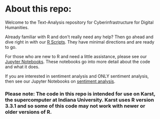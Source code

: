 # About this repo:
Welcome to the Text-Analysis repository for Cyberinfrastructure for Digital Humanities. 

Already familiar with R and don't really need any help? Then go ahead and dive right in with our [R Scripts](https://github.com/cyberdh/Text-Analysis/tree/master/RScripts). They have minimal directions and are ready to go.

For those who are new to R and need a little assistance, please see our [Jupyter Notebooks](https://github.com/cyberdh/Text-Analysis/tree/master/RNotebooks). These notebooks go into more detail about the code and what it does.

If you are interested in sentiment analysis and ONLY sentiment analysis, then see our Jupyter Notebooks on [sentiment analysis](https://github.com/cyberdh/Text-Analysis/tree/master/PresidentSentiment).

### Please note: The code in this repo is intended for use on Karst, the supercomputer at Indiana University. Karst uses R version 3.3.1 and so some of this code may not work with newer or older versions of R.
